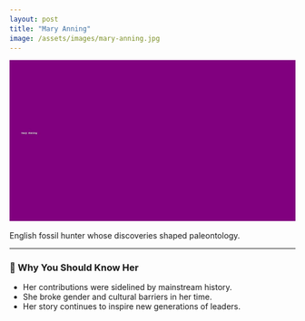 ```yaml
---
layout: post
title: "Mary Anning"
image: /assets/images/mary-anning.jpg
---
```


![Mary Anning](/assets/images/mary-anning.jpg)

English fossil hunter whose discoveries shaped paleontology.

---

### 🌟 Why You Should Know Her

- Her contributions were sidelined by mainstream history.
- She broke gender and cultural barriers in her time.
- Her story continues to inspire new generations of leaders.

